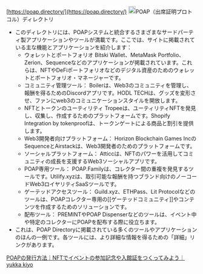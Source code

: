 
[https://poap.directory/](https://poap.directory/)
<img src='https://scrapbox.io/api/pages/nishio/GPT-4/icon' alt='GPT-4.icon' height="19.5"/>POAP（出席証明プロトコル）ディレクトリ
- このディレクトリには、POAPシステムと統合するさまざまなサードパーティ製アプリケーションやツールが満載です。ここでは、サイトに掲載されている主な機能とアプリケーションを紹介します：
    - ウォレットとポートフォリオ Bitski Wallet、MetaMask Portfolio、Zerion、Sequenceなどのアプリケーションが掲載されています。これらは、NFTやDeFiポートフォリオなどのデジタル資産のためのウォレットとポートフォリオ・マネージャーです。
    - コミュニティ管理ツール： Boilerは、Web3のコミュニティを管理し、報酬を得るためのDiscordアプリです。HODL TECHは、グッズを変形させ、ファンにweb3のコミュニケーションスタイルを開放します。
    - NFTとトークンのユーティリティ Tropeeは、ユーティリティNFTを発見し、収集し、作成するためのプラットフォームです。Shopify Integration by tokenproofは、トークンゲートによる商品と割引を提供します。
    - Web3開発者向けプラットフォーム： Horizon Blockchain Games IncのSequenceとAirstackは、Web3開発者のためのプラットフォームです。
    - ソーシャルプラットフォーム： Atticcは、NFTのパワーを活用してコミュニティの成長を支援するWeb3ソーシャルアプリです。
    - POAP専用ツール： POAP.Familyは、コレクター間の重複を発見するツールです。Utilify.xyzは、取引可能な報酬を持つブランド向けのノーコードWeb3ロイヤリティSaaSツールです。
    - ゲーテッドアクセスツール： Guild.xyz、ETHPass、Lit Protocolなどのツールは、POAPコレクター専用の[[ゲーテッドコミュニティ]]やコンテンツを作成するためのソリューションです。
    - 配布ツール： PREMINTやPOAP Dispenserなどのツールは、イベント中や特定のコレクターにPOAPを配布する際に役立ちます。
- これは、POAP Directoryに掲載されている多くのツールやアプリケーションのほんの一例です。各ツールには、より詳細な情報を得るための「詳細」リンクがあります。

[POAPの発行方法｜NFTでイベントの参加記念や入館証をつくってみよう｜yukka kiyo](https://note.com/yukkakiyo/n/na04a92e2908e)

